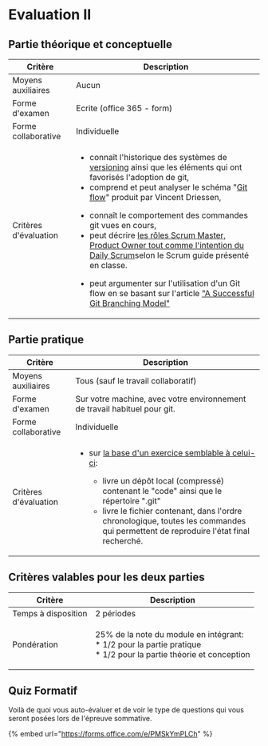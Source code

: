 # Evaluation II

## Partie théorique et conceptuelle

| Critère               | Description                                                                                                                                                                                                                                                                                                                                                                                                                                                                                                                                                                                                                                                                                                                                                                                                                                                                                          |
| --------------------- | ---------------------------------------------------------------------------------------------------------------------------------------------------------------------------------------------------------------------------------------------------------------------------------------------------------------------------------------------------------------------------------------------------------------------------------------------------------------------------------------------------------------------------------------------------------------------------------------------------------------------------------------------------------------------------------------------------------------------------------------------------------------------------------------------------------------------------------------------------------------------------------------------------- |
| Moyens auxiliaires    | Aucun                                                                                                                                                                                                                                                                                                                                                                                                                                                                                                                                                                                                                                                                                                                                                                                                                                                                                                |
| Forme d'examen        | Ecrite (office 365 - form)                                                                                                                                                                                                                                                                                                                                                                                                                                                                                                                                                                                                                                                                                                                                                                                                                                                                           |
| Forme collaborative   | Individuelle                                                                                                                                                                                                                                                                                                                                                                                                                                                                                                                                                                                                                                                                                                                                                                                                                                                                                         |
| Critères d'évaluation | <p></p><ul><li>connaît l'historique des systèmes de <a href="../archives/2024-2025/theorie-et-concepts/versioning.md">versioning</a> ainsi que les éléments qui ont favorisés l'adoption de git,</li><li>comprend et peut analyser le schéma "<a href="../archives/2024-2025/theorie-et-concepts/git-workflow-partie-i.md">Git flow</a>" produit par Vincent Driessen,</li></ul><ul><li>connaît le comportement des commandes git vues en cours,</li><li>peut décrire <a href="../archives/2024-2025/theorie-et-concepts/scrum-roles-et-daily.md">les rôles Scrum Master, Product Owner tout comme l'intention du Daily Scrum</a>selon le Scrum guide présenté en classe.</li></ul><ul><li>peut argumenter sur l'utilisation d'un Git flow en se basant sur l'article <a href="../archives/2024-2025/theorie-et-concepts/git-workflow-partie-ii.md">"A Successful Git Branching Model"</a></li></ul> |

## Partie pratique

| Critère               | Description                                                                                                                                                                                                                                                                                                                                                                              |
| --------------------- | ---------------------------------------------------------------------------------------------------------------------------------------------------------------------------------------------------------------------------------------------------------------------------------------------------------------------------------------------------------------------------------------- |
| Moyens auxiliaires    | Tous (sauf le travail collaboratif)                                                                                                                                                                                                                                                                                                                                                      |
| Forme d'examen        | Sur votre machine, avec votre environnement de travail habituel pour git.                                                                                                                                                                                                                                                                                                                |
| Forme collaborative   | Individuelle                                                                                                                                                                                                                                                                                                                                                                             |
| Critères d'évaluation | <p></p><ul><li><p>sur <a href="../archives/2024-2025/laboratoires/gitflow/">la base d'un exercice semblable à celui-ci</a>:</p><ul><li>livre un dépôt local (compressé) contenant le "code" ainsi que le répertoire ".git"</li><li>livre le fichier contenant, dans l'ordre chronologique, toutes les commandes qui permettent de reproduire l'état final recherché.</li></ul></li></ul> |

## Critères valables pour les deux parties



| Critère             | Description                                                                                                                  |
| ------------------- | ---------------------------------------------------------------------------------------------------------------------------- |
| Temps à disposition | 2 périodes                                                                                                                   |
| Pondération         | <p>25% de la note du module en intégrant:<br>* 1/2 pour la partie pratique<br>* 1/2 pour la partie théorie et conception</p> |



## Quiz Formatif

Voilà de quoi vous auto-évaluer et de voir le type de questions qui vous seront posées lors de l'épreuve sommative.

{% embed url="https://forms.office.com/e/PMSkYmPLCh" %}

